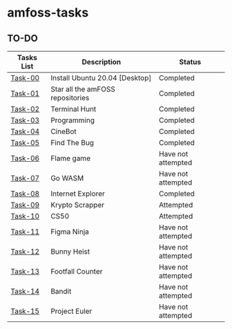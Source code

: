 # amfoss-tasks

## TO-DO

**Tasks List**|**Description**|**Status**
--------------|---------------|---------------
[Task-00](https://github.com/DenyTwice/amfoss-tasks/tree/master/task-00)|Install Ubuntu 20.04 [Desktop]|Completed
[Task-01](https://github.com/DenyTwice/amfoss-tasks/tree/master/task-01)|Star all the amFOSS repositories|Completed
[Task-02](https://github.com/DenyTwice/amfoss-tasks/tree/master/task-02)|Terminal Hunt|Completed
[Task-03](https://github.com/DenyTwice/amfoss-tasks/tree/master/task-03)|Programming|Completed
[Task-04](https://github.com/DenyTwice/amfoss-tasks/tree/master/task-04)|CineBot|Completed
[Task-05](https://github.com/DenyTwice/amfoss-tasks/tree/master/task-05)|Find The Bug|Completed
[Task-06](https://github.com/DenyTwice/amfoss-tasks/tree/master/task-06)|Flame game|Have not attempted
[Task-07](https://github.com/DenyTwice/amfoss-tasks/tree/master/task-07)|Go WASM|Have not attempted
[Task-08](https://github.com/DenyTwice/amfoss-tasks/tree/master/task-08)|Internet Explorer|Completed
[Task-09](https://github.com/DenyTwice/amfoss-tasks/tree/master/task-09)|Krypto Scrapper|Attempted
[Task-10](https://github.com/DenyTwice/amfoss-tasks/tree/master/task-10)|CS50|Attempted
[Task-11]()|Figma Ninja|Have not attempted
[Task-12]()|Bunny Heist|Have not attempted
[Task-13]()|Footfall Counter|Have not attempted
[Task-14]()|Bandit|Have not attempted
[Task-15]()|Project Euler|Have not attempted
